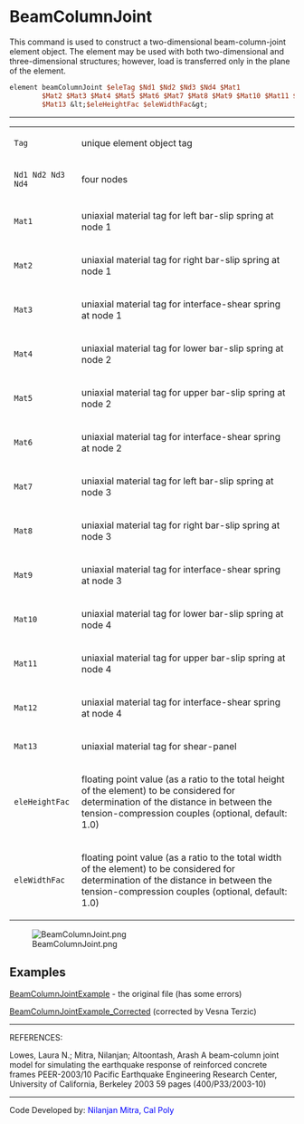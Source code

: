 # BeamColumnJoint

<p>This command is used to construct a two-dimensional beam-column-joint
element object. The element may be used with both two-dimensional and
three-dimensional structures; however, load is transferred only in the
plane of the element.</p>

```tcl
element beamColumnJoint $eleTag $Nd1 $Nd2 $Nd3 $Nd4 $Mat1
        $Mat2 $Mat3 $Mat4 $Mat5 $Mat6 $Mat7 $Mat8 $Mat9 $Mat10 $Mat11 $Mat12
        $Mat13 &lt;$eleHeightFac $eleWidthFac&gt;
```

<hr />
<table>
<tbody>
<tr class="odd">
<td><code class="parameter-table-variable">Tag</code></td>
<td><p>unique element object tag</p></td>
</tr>
<tr class="even">
<td><p><code class="parameter-table-variable">Nd1 Nd2 Nd3 Nd4</code></p></td>
<td><p>four nodes</p></td>
</tr>
<tr class="odd">
<td><p><code class="parameter-table-variable">Mat1</code></p></td>
<td><p>uniaxial material tag for left bar-slip spring at node 1</p></td>
</tr>
<tr class="even">
<td><p><code class="parameter-table-variable">Mat2</code></p></td>
<td><p>uniaxial material tag for right bar-slip spring at node
1</p></td>
</tr>
<tr class="odd">
<td><p><code class="parameter-table-variable">Mat3</code></p></td>
<td><p>uniaxial material tag for interface-shear spring at node
1</p></td>
</tr>
<tr class="even">
<td><p><code class="parameter-table-variable">Mat4</code></p></td>
<td><p>uniaxial material tag for lower bar-slip spring at node
2</p></td>
</tr>
<tr class="odd">
<td><p><code class="parameter-table-variable">Mat5</code></p></td>
<td><p>uniaxial material tag for upper bar-slip spring at node
2</p></td>
</tr>
<tr class="even">
<td><p><code class="parameter-table-variable">Mat6</code></p></td>
<td><p>uniaxial material tag for interface-shear spring at node
2</p></td>
</tr>
<tr class="odd">
<td><p><code class="parameter-table-variable">Mat7</code></p></td>
<td><p>uniaxial material tag for left bar-slip spring at node 3</p></td>
</tr>
<tr class="even">
<td><p><code class="parameter-table-variable">Mat8</code></p></td>
<td><p>uniaxial material tag for right bar-slip spring at node
3</p></td>
</tr>
<tr class="odd">
<td><code class="parameter-table-variable">Mat9</code></td>
<td><p>uniaxial material tag for interface-shear spring at node
3</p></td>
</tr>
<tr class="even">
<td><p><code class="parameter-table-variable">Mat10</code></p></td>
<td><p>uniaxial material tag for lower bar-slip spring at node
4</p></td>
</tr>
<tr class="odd">
<td><p><code class="parameter-table-variable">Mat11</code></p></td>
<td><p>uniaxial material tag for upper bar-slip spring at node
4</p></td>
</tr>
<tr class="even">
<td><p><code class="parameter-table-variable">Mat12</code></p></td>
<td><p>uniaxial material tag for interface-shear spring at node
4</p></td>
</tr>
<tr class="odd">
<td><p><code class="parameter-table-variable">Mat13</code></p></td>
<td><p>uniaxial material tag for shear-panel</p></td>
</tr>
<tr class="even">
<td><code class="parameter-table-variable">eleHeightFac</code></td>
<td><p>floating point value (as a ratio to the total height of the
element) to be considered for determination of the distance in between
the tension-compression couples (optional, default: 1.0)</p></td>
</tr>
<tr class="odd">
<td><code class="parameter-table-variable">eleWidthFac</code></td>
<td><p>floating point value (as a ratio to the total width of the
element) to be considered for determination of the distance in between
the tension-compression couples (optional, default: 1.0)</p></td>
</tr>
</tbody>
</table>
<figure>
<img src="/OpenSeesRT/contrib/static/BeamColumnJoint.png" title="BeamColumnJoint.png"
alt="BeamColumnJoint.png" />
<figcaption aria-hidden="true">BeamColumnJoint.png</figcaption>
</figure>

## Examples

<p><a href="BeamColumnJointExample"
title="wikilink">BeamColumnJointExample</a> - the original file (has
some errors)</p>
<p><a href="BeamColumnJointExample_Corrected"
title="wikilink">BeamColumnJointExample_Corrected</a> (corrected by
Vesna Terzic)</p>
<hr />
<p>REFERENCES:</p>
<p>Lowes, Laura N.; Mitra, Nilanjan; Altoontash, Arash A beam-column
joint model for simulating the earthquake response of reinforced
concrete frames PEER-2003/10 Pacific Earthquake Engineering Research
Center, University of California, Berkeley 2003 59 pages
(400/P33/2003-10)</p>
<hr />
<p>Code Developed by: <span style="color:blue"> Nilanjan Mitra,
Cal Poly</span></p>
